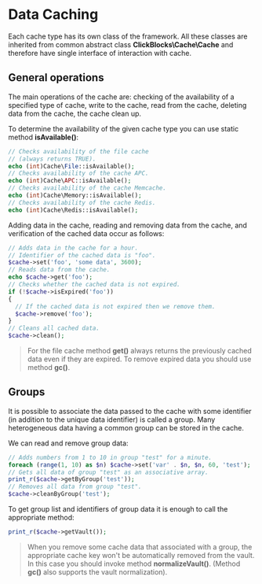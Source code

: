 # Data Caching #

Each cache type has its own class of the framework. All these classes are inherited from common abstract class **ClickBlocks\Cache\Cache** and therefore have single interface of interaction with cache.

## General operations ##

The main operations of the cache are: checking of the availability of a specified type of cache, write to the cache, read from the cache, deleting data from the cache, the cache clean up.

To determine the availability of the given cache type you can use static method **isAvailable()**:
```php
// Checks availability of the file cache
// (always returns TRUE). 
echo (int)Cache\File::isAvailable();
// Checks availability of the cache APC.
echo (int)Cache\APC::isAvailable();
// Checks availability of the cache Memcache.
echo (int)Cache\Memory::isAvailable();
// Checks availability of the cache Redis.
echo (int)Cache\Redis::isAvailable();
```

Adding data in the cache, reading and removing data from the cache, and verification of the cached data occur as follows:
```php
// Adds data in the cache for a hour.
// Identifier of the cached data is "foo".
$cache->set('foo', 'some data', 3600);
// Reads data from the cache.
echo $cache->get('foo');
// Checks whether the cached data is not expired.
if (!$cache->isExpired('foo'))
{
  // If the cached data is not expired then we remove them.
  $cache->remove('foo');
}
// Cleans all cached data.
$cache->clean();
```

> For the file cache method **get()** always returns the previously cached data even if they are expired. To remove expired data you should use method **gc()**.

## Groups ##

It is possible to associate the data passed to the cache with some identifier (in addition to the unique data identifier) is called a group. Many heterogeneous data having a common group can be stored in the cache.

We can read and remove group data:
```php
// Adds numbers from 1 to 10 in group "test" for a minute.
foreach (range(1, 10) as $n) $cache->set('var' . $n, $n, 60, 'test');
// Gets all data of group "test" as an associative array.
print_r($cache->getByGroup('test'));
// Removes all data from group "test".
$cache->cleanByGroup('test');
```

To get group list and identifiers of group data it is enough to call the appropriate method:
```php
print_r($cache->getVault());
```

> When you remove some cache data that associated with a group, the appropriate cache key won't be automatically removed from the vault. In this case you should invoke method **normalizeVault()**. (Method **gc()** also supports the vault normalization).